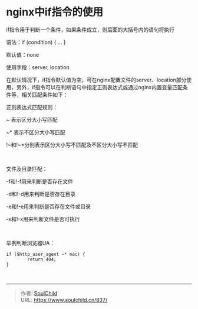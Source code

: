 # nginx中if指令的使用

<!--more-->
if指令用于判断一个条件，如果条件成立，则后面的大括号内的语句将执行

语法：if (condition) { … }

默认值：none

使用字段：server, location

在默认情况下，if指令默认值为空，可在nginx配置文件的server、location部分使用，另外，if指令可以在判断语句中指定正则表达式或通过nginx内置变量匹配条件等，相关匹配条件如下：

正则表达式匹配规则：

~ 表示区分大小写匹配

~* 表示不区分大小写匹配

!~和!~*分别表示区分大小写不匹配及不区分大小写不匹配

&nbsp;

文件及目录匹配：

-f和!-f用来判断是否存在文件

-d和!-d用来判断是否存在目录

-e和!-e用来判断是否存在文件或目录

-x和!-x用来判断文件是否可执行

&nbsp;

举例判断浏览器UA：
<pre class="pure-highlightjs"><code class="nginx">if ($http_user_agent ~* mac) {
        return 404;
}</code></pre>
&nbsp;


---

> 作者: [SoulChild](https://www.soulchild.cn)  
> URL: https://www.soulchild.cn/837/  

